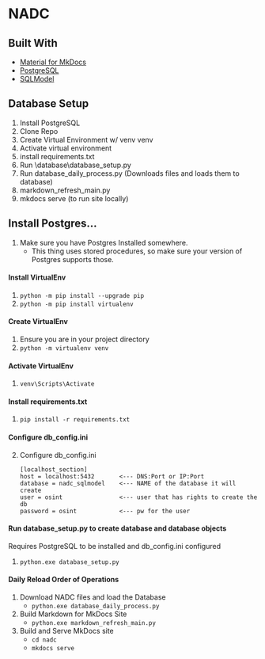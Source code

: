 # NADC 

## Built With
- [Material for MkDocs](https://squidfunk.github.io/mkdocs-material/)
- [PostgreSQL](https://www.postgresql.org/)
- [SQLModel](https://sqlmodel.tiangolo.com/)

## Database Setup

1. Install PostgreSQL
2. Clone Repo
3. Create Virtual Environment w/ venv venv
4. Activate virtual environment
5. install requirements.txt   
6. Run \database\database_setup.py
7. Run database_daily_process.py (Downloads files and loads them to database)
8. markdown_refresh_main.py
9. mkdocs serve (to run site locally)

## Install Postgres...
1. Make sure you have Postgres Installed somewhere.
   - This thing uses stored procedures, so make sure your version of Postgres supports those.

#### Install VirtualEnv
1. `python -m pip install --upgrade pip`
2. `python -m pip install virtualenv`

#### Create VirtualEnv
1. Ensure you are in your project directory
2. `python -m virtualenv venv`

#### Activate VirtualEnv
1. `venv\Scripts\Activate`


#### Install requirements.txt
1.  `pip install -r requirements.txt`

#### Configure db_config.ini
2. Configure db_config.ini
    ```
    [localhost_section]
    host = localhost:5432       <--- DNS:Port or IP:Port
    database = nadc_sqlmodel    <--- NAME of the database it will create
    user = osint                <--- user that has rights to create the db
    password = osint            <--- pw for the user

    ```

#### Run database_setup.py to create database and database objects
Requires PostgreSQL to be installed and db_config.ini configured
1. `python.exe database_setup.py`



#### Daily Reload Order of Operations 

1. Download NADC files and load the Database
    - `python.exe database_daily_process.py`
2. Build Markdown for MkDocs Site
   - `python.exe markdown_refresh_main.py`
3. Build and Serve MkDocs site 
   - `cd nadc`
   - `mkdocs serve`



  
